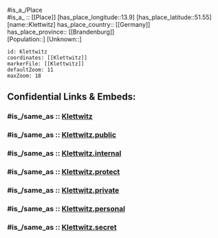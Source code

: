 ﻿---
confidential: public
isDeleted: false
location:
- 51.55
- 13.9
mapmarker: city
mapzoom:
- 7
- 12
SpocWebEntityId: 31486
tags:
- geo/City
type: City
---

#is_a_/Place  
#is_a_ :: [[Place]] 
[has_place_longitude::13.9] 
[has_place_latitude::51.55] 
[name::Klettwitz] 
has_place_country:: [[Germany]]  
has_place_province:: [[Brandenburg]]  
[Population::] 
[Unknown::] 


```leaflet
id: Klettwitz
coordinates: [[Klettwitz]] 
markerFile: [[Klettwitz]] 
defaultZoom: 11 
maxZoom: 18
```


## Confidential Links & Embeds: 

### #is_/same_as :: [Klettwitz](/_Standards/Earth/Continent/Europe/Europe~Central/Germany/Germany~East/Brandenburg/counties~Brandenburg/Oberspreewald-Lausitz/cities~Oberspreewald/Schipkau/Klettwitz.md) 

### #is_/same_as :: [Klettwitz.public](/_public/Earth/Continent/Europe/Europe~Central/Germany/Germany~East/Brandenburg/counties~Brandenburg/Oberspreewald-Lausitz/cities~Oberspreewald/Schipkau/Klettwitz.public.md) 

### #is_/same_as :: [Klettwitz.internal](/_internal/Earth/Continent/Europe/Europe~Central/Germany/Germany~East/Brandenburg/counties~Brandenburg/Oberspreewald-Lausitz/cities~Oberspreewald/Schipkau/Klettwitz.internal.md) 

### #is_/same_as :: [Klettwitz.protect](/_protect/Earth/Continent/Europe/Europe~Central/Germany/Germany~East/Brandenburg/counties~Brandenburg/Oberspreewald-Lausitz/cities~Oberspreewald/Schipkau/Klettwitz.protect.md) 

### #is_/same_as :: [Klettwitz.private](/_private/Earth/Continent/Europe/Europe~Central/Germany/Germany~East/Brandenburg/counties~Brandenburg/Oberspreewald-Lausitz/cities~Oberspreewald/Schipkau/Klettwitz.private.md) 

### #is_/same_as :: [Klettwitz.personal](/_personal/Earth/Continent/Europe/Europe~Central/Germany/Germany~East/Brandenburg/counties~Brandenburg/Oberspreewald-Lausitz/cities~Oberspreewald/Schipkau/Klettwitz.personal.md) 

### #is_/same_as :: [Klettwitz.secret](/_secret/Earth/Continent/Europe/Europe~Central/Germany/Germany~East/Brandenburg/counties~Brandenburg/Oberspreewald-Lausitz/cities~Oberspreewald/Schipkau/Klettwitz.secret.md)

